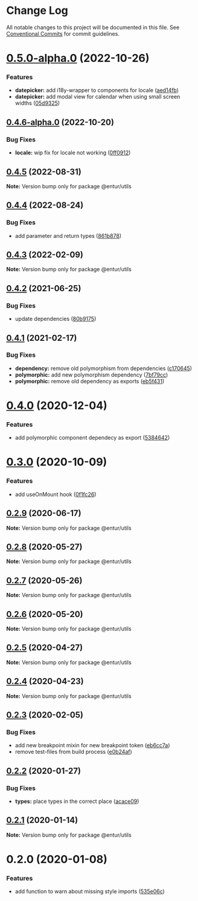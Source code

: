 # Change Log

All notable changes to this project will be documented in this file.
See [Conventional Commits](https://conventionalcommits.org) for commit guidelines.

# [0.5.0-alpha.0](https://bitbucket.org/enturas/design-system/compare/@entur/utils@0.4.6-alpha.0...@entur/utils@0.5.0-alpha.0) (2022-10-26)

### Features

- **datepicker:** add i18y-wrapper to components for locale ([aed14fb](https://bitbucket.org/enturas/design-system/commits/aed14fb32e789159b4021c8b740a8101b83228fa))
- **datepicker:** add modal view for calendar when using small screen widths ([05d9325](https://bitbucket.org/enturas/design-system/commits/05d9325a83dbc8d7d2e62050e7d6bbecbe2f665e))

## [0.4.6-alpha.0](https://bitbucket.org/enturas/design-system/compare/@entur/utils@0.4.5...@entur/utils@0.4.6-alpha.0) (2022-10-20)

### Bug Fixes

- **locale:** wip fix for locale not working ([0ff0912](https://bitbucket.org/enturas/design-system/commits/0ff0912405e015abb50c9cb6103c5f9827d8bd7b))

## [0.4.5](https://bitbucket.org/enturas/design-system/compare/@entur/utils@0.4.4...@entur/utils@0.4.5) (2022-08-31)

**Note:** Version bump only for package @entur/utils

## [0.4.4](https://bitbucket.org/enturas/design-system/compare/@entur/utils@0.4.3...@entur/utils@0.4.4) (2022-08-24)

### Bug Fixes

- add parameter and return types ([861b878](https://bitbucket.org/enturas/design-system/commits/861b8782b1fae34242d64371a8af7887ac545df6))

## [0.4.3](https://bitbucket.org/enturas/design-system/compare/@entur/utils@0.4.2...@entur/utils@0.4.3) (2022-02-09)

**Note:** Version bump only for package @entur/utils

## [0.4.2](https://bitbucket.org/enturas/design-system/compare/@entur/utils@0.4.1...@entur/utils@0.4.2) (2021-06-25)

### Bug Fixes

- update dependencies ([80b9175](https://bitbucket.org/enturas/design-system/commits/80b9175b193d1154aa4ee6977c765e2c19b73415))

## [0.4.1](https://bitbucket.org/enturas/design-system/compare/@entur/utils@0.4.0...@entur/utils@0.4.1) (2021-02-17)

### Bug Fixes

- **dependency:** remove old polymorphism from dependencies ([c170645](https://bitbucket.org/enturas/design-system/commits/c1706459b36048952e9ca14cc51148054bf12bdc))
- **polymorphic:** add new polymorphism dependency ([7bf79cc](https://bitbucket.org/enturas/design-system/commits/7bf79cca1feccf7cfee11fc9f8ff1e5f1025a47f))
- **polymorphic:** remove old dependency as exports ([eb5f431](https://bitbucket.org/enturas/design-system/commits/eb5f43171cdc8099f9479bd6a7210c0a5fa2daa4))

# [0.4.0](https://bitbucket.org/enturas/design-system/compare/@entur/utils@0.3.0...@entur/utils@0.4.0) (2020-12-04)

### Features

- add polymorphic component dependecy as export ([5384642](https://bitbucket.org/enturas/design-system/commits/53846421f66f4b6193238d0d6cced8b09658d3b6))

# [0.3.0](https://bitbucket.org/enturas/design-system/compare/@entur/utils@0.2.9...@entur/utils@0.3.0) (2020-10-09)

### Features

- add useOnMount hook ([0f1fc26](https://bitbucket.org/enturas/design-system/commits/0f1fc2658a1263179be80b656828cf6373834702))

## [0.2.9](https://bitbucket.org/enturas/design-system/compare/@entur/utils@0.2.8...@entur/utils@0.2.9) (2020-06-17)

**Note:** Version bump only for package @entur/utils

## [0.2.8](https://bitbucket.org/enturas/design-system/compare/@entur/utils@0.2.7...@entur/utils@0.2.8) (2020-05-27)

**Note:** Version bump only for package @entur/utils

## [0.2.7](https://bitbucket.org/enturas/design-system/compare/@entur/utils@0.2.6...@entur/utils@0.2.7) (2020-05-26)

**Note:** Version bump only for package @entur/utils

## [0.2.6](https://bitbucket.org/enturas/design-system/compare/@entur/utils@0.2.5...@entur/utils@0.2.6) (2020-05-20)

**Note:** Version bump only for package @entur/utils

## [0.2.5](https://bitbucket.org/enturas/design-system/compare/@entur/utils@0.2.4...@entur/utils@0.2.5) (2020-04-27)

**Note:** Version bump only for package @entur/utils

## [0.2.4](https://bitbucket.org/enturas/design-system/compare/@entur/utils@0.2.3...@entur/utils@0.2.4) (2020-04-23)

**Note:** Version bump only for package @entur/utils

## [0.2.3](https://bitbucket.org/enturas/design-system/compare/@entur/utils@0.2.2...@entur/utils@0.2.3) (2020-02-05)

### Bug Fixes

- add new breakpoint mixin for new breakpoint token ([eb6cc7a](https://bitbucket.org/enturas/design-system/commits/eb6cc7a63ff345e9835ab209f035dd2d615d20f8))
- remove test-files from build process ([e0b24af](https://bitbucket.org/enturas/design-system/commits/e0b24af05d5c2ad8de4ae587d83c389495235890))

## [0.2.2](https://bitbucket.org/enturas/design-system/compare/@entur/utils@0.2.1...@entur/utils@0.2.2) (2020-01-27)

### Bug Fixes

- **types:** place types in the correct place ([acace09](https://bitbucket.org/enturas/design-system/commits/acace09ec0e258c5cff3a65e13ab29d6603780d9))

## [0.2.1](https://bitbucket.org/enturas/design-system/compare/@entur/utils@0.2.0...@entur/utils@0.2.1) (2020-01-14)

**Note:** Version bump only for package @entur/utils

# 0.2.0 (2020-01-08)

### Features

- add function to warn about missing style imports ([535e06c](https://bitbucket.org/enturas/design-system/commits/535e06c627708c3c69b002ceacaeba36950915be))
